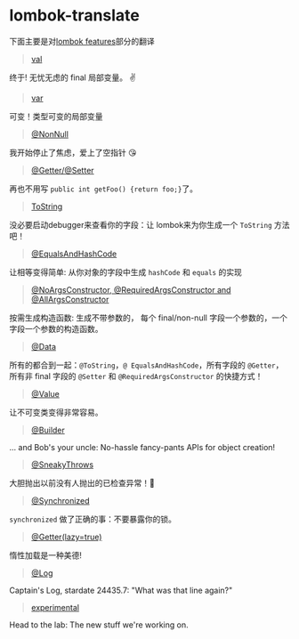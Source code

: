 # lombok-translate
下面主要是对[lombok features](https://www.projectlombok.org/features/all)部分的翻译

> [val](https://github.com/codercuixin/lombok-translate/wiki/val)

 终于! 无忧无虑的 final 局部变量。 :v:

> [var](https://github.com/codercuixin/lombok-translate/wiki/var) 

可变！类型可变的局部变量

> [@NonNull](https://github.com/codercuixin/lombok-translate/wiki/@NonNull) 

我开始停止了焦虑，爱上了空指针 :kissing_heart:

> [@Getter/@Setter](https://github.com/codercuixin/lombok-translate/wiki/@Getter-and-@Setter)

再也不用写 `public int getFoo() {return foo;}`了。

> [ToString](https://github.com/codercuixin/lombok-translate/wiki/%40ToString/_edit)

没必要启动debugger来查看你的字段：让 lombok来为你生成一个 `ToString` 方法吧！

> [@EqualsAndHashCode](https://github.com/codercuixin/lombok-translate/wiki/@EqualsAndHashCode)

让相等变得简单: 从你对象的字段中生成 `hashCode` 和 `equals` 的实现

> [@NoArgsConstructor, @RequiredArgsConstructor and @AllArgsConstructor](https://github.com/codercuixin/lombok-translate/wiki/@NoArgsConstructor,-@RequiredArgsConstructor,-@AllArgsConstructor)

按需生成构造函数: 生成不带参数的， 每个 final/non-null 字段一个参数的，一个字段一个参数的构造函数。

> [@Data](https://github.com/codercuixin/lombok-translate/wiki/@Data)

 所有的都合到一起：`@ToString`，`@ EqualsAndHashCode`，所有字段的 `@Getter`，所有非 final 字段的 `@Setter` 和 `@RequiredArgsConstructor` 的快捷方式！

> [@Value](https://github.com/codercuixin/lombok-translate/wiki/@Value)

让不可变类变得非常容易。

> [@Builder](https://github.com/codercuixin/lombok-translate/wiki/@Builder)

... and Bob's your uncle: No-hassle fancy-pants APIs for object creation!

> [@SneakyThrows](https://github.com/codercuixin/lombok-translate/wiki/@SneakyThrows)

 大胆抛出以前没有人抛出的已检查异常！:eyes:

> [@Synchronized](https://github.com/codercuixin/lombok-translate/wiki/@Synchronized)

`synchronized` 做了正确的事：不要暴露你的锁。

> [@Getter(lazy=true)](https://github.com/codercuixin/lombok-translate/wiki/@Getter(lazy=true))

 惰性加载是一种美德!

> [@Log](https://github.com/codercuixin/lombok-translate/wiki/@Log-(and-friends))

 Captain's Log, stardate 24435.7: "What was that line again?" 

> [experimental](https://www.projectlombok.org/features/experimental/all)

  Head to the lab: The new stuff we're working on.


